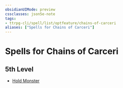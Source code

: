 ```yaml
---
obsidianUIMode: preview
cssclasses: json5e-note
tags:
- ttrpg-cli/spell/list/optfeature/chains-of-carceri
aliases: ["Spells for Chains of Carceri"]
---
```

# Spells for Chains of Carceri

## 5th Level

- [Hold Monster](/CLI/spells/hold-monster.md "PHB")